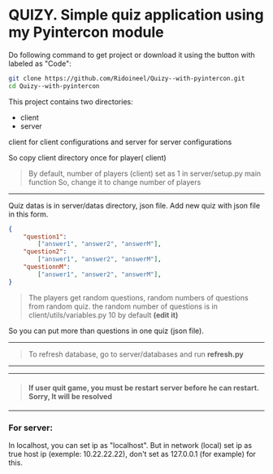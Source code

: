 # QUIZY. Simple quiz application using my Pyintercon module

Do following command to get project or download it using the button with labeled as "Code":

```bash
git clone https://github.com/Ridoineel/Quizy--with-pyintercon.git
cd Quizy--with-pyintercon

```

This project contains two directories:
* client
* server

client for client configurations and server for server configurations

So copy client directory once for player( client)

> By default, number of players (client) set as 1 in server/setup.py main function
> So, change it to change number of players
___

Quiz datas is in server/datas directory, json file.
Add new quiz with json file in this form.

```json
{
	"question1":
		["answer1", "answer2", "answerM"],
	"question2":
		["answer1", "answer2", "answerM"],
	"questionnM":
		["answer1", "answer2", "answerM"],
}
```

> The players get random questions, random numbers of questions from random quiz.
the random number of questions is in client/utils/variables.py 10 by default **(edit it)**

So you can put more than questions in one quiz (json file).

___

> To refresh database, go to server/databases and run **refresh.py**
___

___
> #### If user quit game, you must be restart server before he can restart. Sorry, It will be resolved
___

### For server:

In localhost, you can set ip as "localhost".
But in network (local) set ip as true host ip (exemple: 10.22.22.22), don't set as 127.0.0.1 (for example) for this.
